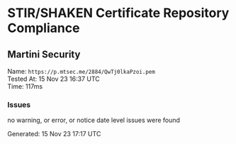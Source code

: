 # STIR/SHAKEN Certificate Repository Compliance

## Martini Security

Name: `https://p.mtsec.me/2884/QwTj0lkaPzoi.pem`\
Tested At: 15 Nov 23 16:37 UTC\
Time: 117ms

### Issues

no warning, or error, or notice date level issues were found

Generated: 15 Nov 23 17:17 UTC